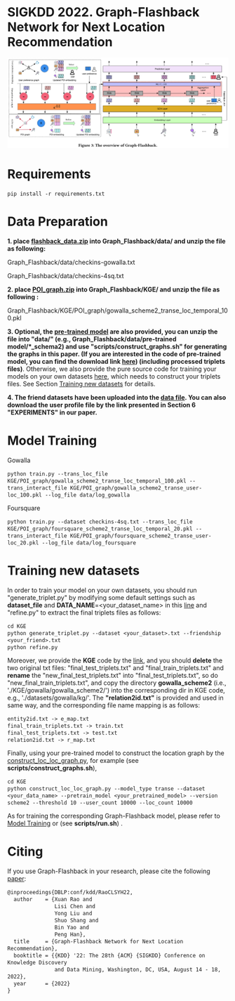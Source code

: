 # SIGKDD 2022. Graph-Flashback Network for Next Location Recommendation
![image](data/framework.PNG)
# Requirements
```
pip install -r requirements.txt
```

# Data Preparation

**1. place [flashback_data.zip](https://drive.google.com/file/d/1QXdpp0_QesJo7NZdhvoafg4MlpI_Bx-O/view?usp=sharing) into Graph_Flashback/data/ and unzip the file as following:**

Graph_Flashback/data/checkins-gowalla.txt

Graph_Flashback/data/checkins-4sq.txt

<!-- https://drive.google.com/file/d/1ST6GQidWVlR6yQle38MfPUSUc29t9xIT/view?usp=sharing -->

**2. place [POI_graph.zip](https://drive.google.com/file/d/12N9-UXPYrd4BhIlnh1B60RoV3HL5VGeJ/view?usp=sharing) into Graph_Flashback/KGE/ and unzip the file as following :**

Graph_Flashback/KGE/POI_graph/gowalla_scheme2_transe_loc_temporal_100.pkl

**3. Optional, the [pre-trained model](https://drive.google.com/file/d/1oUXQjtnDrUnmdhVSGY64WrXBngzD1qhz/view?usp=sharing) are also provided, you can unzip the file into "data/" (e.g., Graph_Flashback/data/pre-trained model/*_schema2) and use "scripts/construct_graphs.sh" for generating the graphs in this paper. (If you are interested in the code of pre-trained model, you can find the download link [here](https://github.com/kevin-xuan/Graph-Flashback/issues/1#issuecomment-1235372011)) (including processed triplets files)**. Otherwise, we also provide the pure source code for training your models on your own datasets [here](https://github.com/kevin-xuan/KGE), which needs to construct your triplets files. See Section [Training new datasets](#Training-new-datasets) for details.

**4. The friend datasets have been uploaded into the [data file](https://github.com/kevin-xuan/Graph-Flashback/tree/main/data). You can also download the user profile file by the link presented in Section 6 "EXPERIMENTS" in our paper.**

<!-- 再将poi_graph.zip放到根目录的KGE文件夹下解压后得到36个graph.pkl文件，目录如下：

Graph_Flashback/KGE/gowalla_scheme1_transh_loc_temporal_20.pkl -->


<!--https://drive.google.com/file/d/14l-LzoD-T3y3SAP_GU05SKAeGob6uZrX/view?usp=sharing 

下载user_loc_graph.tar

**将user_loc_graph.tar放到根目录的KGE文件夹下解压，目录如下：**

Graph_Flashback/KGE/gowalla_scheme2_transe_user-loc_50.pkl-->

# Model Training

Gowalla
```
python train.py --trans_loc_file KGE/POI_graph/gowalla_scheme2_transe_loc_temporal_100.pkl --trans_interact_file KGE/POI_graph/gowalla_scheme2_transe_user-loc_100.pkl --log_file data/log_gowalla
```

Foursquare
```
python train.py --dataset checkins-4sq.txt --trans_loc_file KGE/POI_graph/foursquare_scheme2_transe_loc_temporal_20.pkl --trans_interact_file KGE/POI_graph/foursquare_scheme2_transe_user-loc_20.pkl --log_file data/log_foursquare
```
# Training new datasets
In order to train your model on your own datasets, you should run "generate_triplet.py" by modifying some default settings such as **dataset_file** and **DATA_NAME**=<your_dataset_name> in this [line](https://github.com/kevin-xuan/Graph-Flashback/blob/a1f18b793f22af3b62f212030fafd8c5f5624699/KGE/constant.py#LL1C40-L1C40) and "refine.py" to extract the final triplets files as follows:

```
cd KGE
python generate_triplet.py --dataset <your_dataset>.txt --friendship <your_friend>.txt 
python refine.py
```

Moreover, we provide the **KGE** code by the [link](https://github.com/kevin-xuan/KGE), and you should **delete** the two original txt files: "final_test_triplets.txt" and "final_train_triplets.txt" and **rename** the "new_final_test_triplets.txt" into "final_test_triplets.txt", so do "new_final_train_triplets.txt", and copy the directory **gowalla_scheme2** (i.e., './KGE/gowalla/gowalla_scheme2/') into the corresponding dir in KGE code, e.g., './datasets/gowalla/kg/'. 
The **"relation2id.txt"** is provided and used in same way, and the corresponding file name mapping is as follows:
```
entity2id.txt -> e_map.txt
final_train_triplets.txt -> train.txt
final_test_triplets.txt -> test.txt
relation2id.txt -> r_map.txt
```
Finally, using your pre-trained model to construct the location graph by the [construct_loc_loc_graph.py](https://github.com/kevin-xuan/Graph-Flashback/blob/3d5d42bbd50e39d797564a3aa880232ffcaccdb5/KGE/construct_loc_loc_graph.py#L162), for example (see **scripts/construct_graphs.sh**),

```
cd KGE
python construct_loc_loc_graph.py --model_type transe --dataset <your_data_name> --pretrain_model <your_pretrained_model> --version scheme2 --threshold 10 --user_count 10000 --loc_count 10000 
```
As for training the corresponding Graph-Flashback model, please refer to [Model Training](#model-training) or (see **scripts/run.sh**) .

# Citing
If you use Graph-Flashback in your research, please cite the following [paper](https://dl.acm.org/doi/10.1145/3534678.3539383):
```
@inproceedings{DBLP:conf/kdd/RaoCLSYH22,
  author    = {Xuan Rao and
               Lisi Chen and
               Yong Liu and
               Shuo Shang and
               Bin Yao and
               Peng Han},
  title     = {Graph-Flashback Network for Next Location Recommendation},
  booktitle = {{KDD} '22: The 28th {ACM} {SIGKDD} Conference on Knowledge Discovery
               and Data Mining, Washington, DC, USA, August 14 - 18, 2022},
  year      = {2022}
}
```
